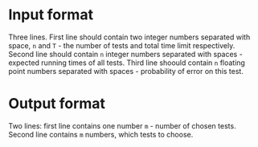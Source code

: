 # Input format

Three lines.
First line should contain two integer numbers separated with space, `n` and `T` - the number of tests and total time limit respectively.
Second line should contain `n` integer numbers separated with spaces - expected running times of all tests.
Third line shoould contain `n` floating point numbers separated with spaces - probability of error on this test.

# Output format

Two lines: first line contains one number `m` - number of chosen tests.
Second line contains `m` numbers, which tests to choose.
